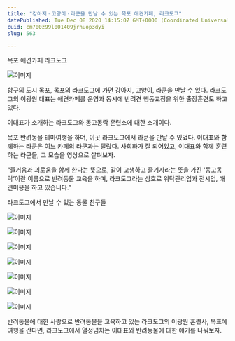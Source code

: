 ```yaml
---
title: "강아지ㆍ고양이ㆍ라쿤을 만날 수 있는 목포 애견카페, 라크도그"
datePublished: Tue Dec 08 2020 14:15:07 GMT+0000 (Coordinated Universal Time)
cuid: cm700z99l001409jrhuop3dyi
slug: 563

---
```



목포 애견카페 라크도그

![이미지](https://cdn.hashnode.com/res/hashnode/image/upload/v1739250716978/b053971e-78a6-4e32-a324-db69bee53123.jpeg)

항구의 도시 목포, 목포의 라크도그에 가면 강아지, 고양이, 라쿤을 만날 수 있다. 라크도그의 이광원 대표는 애견카페를 운영과 동시에 반려견 행동교정을 위한 출장훈련도 하고 있다.

이대표가 소개하는 라크도그와 동고동락 훈련소에 대한 소개이다.

목포 반려동물 테마여행을 하며, 이곳 라크도그에서 라쿤을 만날 수 있었다. 이대표와 함께하는 라쿤은 여느 카페의 라쿤과는 달랐다. 사회화가 잘 되어있고, 이대표와 함께 훈련하는 라쿤들, 그 모습을 영상으로 살펴보자.

“즐거움과 괴로움을 함께 한다는 뜻으로, 같이 고생하고 즐기자라는 뜻을 가진 ‘동고동락’이란 이름으로 반려동물 교육을 하며, 라크도그라는 상호로 위탁관리업과 전시업, 애견미용을 하고 있습니다.”

라크도그에서 만날 수 있는 동물 친구들

![이미지](https://cdn.hashnode.com/res/hashnode/image/upload/v1739250719126/5841fdd1-9272-4f01-bb2b-ed045af44de8.jpeg)

![이미지](https://cdn.hashnode.com/res/hashnode/image/upload/v1739250720808/4bb06f0b-8652-46c6-a4fd-af50ed1856b5.jpeg)

![이미지](https://cdn.hashnode.com/res/hashnode/image/upload/v1739250722867/6b4f9ff6-0a1d-4793-912e-254c8f3ff20e.jpeg)

![이미지](https://cdn.hashnode.com/res/hashnode/image/upload/v1739250724987/3aef1263-48f6-4d36-b406-3908b8f2be4e.jpeg)

![이미지](https://cdn.hashnode.com/res/hashnode/image/upload/v1739250726954/49be41bc-15e5-4d5f-ad91-7557931f3d59.jpeg)

![이미지](https://cdn.hashnode.com/res/hashnode/image/upload/v1739250728504/a626c163-2d01-4c09-b2f0-85df5d6bf240.jpeg)

![이미지](https://cdn.hashnode.com/res/hashnode/image/upload/v1739250730142/3d4456a2-5002-48e6-96e8-3b94c85db007.jpeg)

반려동물에 대한 사랑으로 반려동물을 교육하고 있는 라크도그의 이광원 훈련사, 목표에 여행을 간다면, 라크도그에서 열정넘치는 이대표와 반려동물에 대한 얘기를 나눠보자.